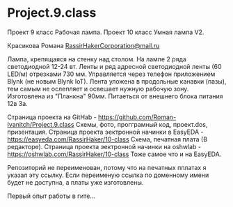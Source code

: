 # Project.9.class
Проект 9 класс Рабочая лампа.
Проект 10 класс Умная лампа V2.

Красикова Романа RassirHakerCorporation@mail.ru 

Лампа, крепящаяся на стенку над столом. На лампе 2 ряда светодиодной 12-24 вт. Ленты и ряд адресной светодиодной ленты (60 LED/м) отрезками 730 мм. Управляется через телефон приложением Blynk (не новым  Blynk IoT). Лента уложена в продольные  канавки (пазы), тем самым не ослепляет и освешает нужную рабочую зону. Изготовлена из "Планкна" 90мм. Питаеться от внешнего блока питания 12в 3а.

Страница проекта на GitHab - https://github.com/Roman-Ivanitch/Project.9.class
  Схемы, фото, прогграмный код, проект.dos, призентация.
Страница проекта эектронной начинки в EasyEDA -  https://easyeda.com/RassirHaker/10-class
  Схема, печатная плата (В редакторе).
Страница проекта эектронной начинки на oshwlab - https://oshwlab.com/RassirHaker/10-class
  Тоже самое что и на EasyEDA.

Репозиторий не переименован, потому что на печатных пплатах я указал эту ссылку. Если переименую ссылка по доменному имени будет не доступна, а платы уже изготовлены. 

Первый опыт работы в гите...

